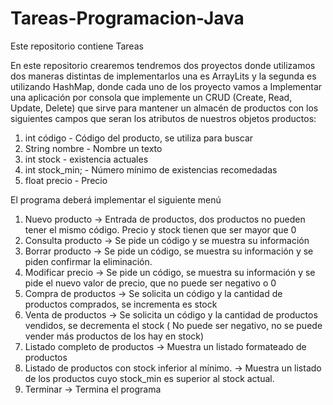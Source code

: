 # Tareas-Programacion-Java
Este repositorio contiene Tareas

En este repositorio crearemos tendremos dos proyectos donde utilizamos dos maneras distintas de implementarlos una es ArrayLits y la segunda es utilizando HashMap, donde cada uno de los proyecto vamos a Implementar una aplicación por consola que implemente un CRUD (Create, Read, Update, Delete) que sirve para mantener un almacén de productos con los siguientes campos que seran los atributos de nuestros objetos productos:
  1. int código - Código del producto, se utiliza para buscar
  2. String nombre - Nombre un texto
  3. int stock - existencia actuales
  4. int stock_min; - Número mínimo de existencias recomedadas
  5. float precio - Precio

El programa deberá implementar el siguiente menú
  1. Nuevo producto → Entrada de productos, dos productos no pueden tener el mismo código. Precio y stock tienen que ser mayor que 0
  2. Consulta producto → Se pide un código y se muestra su información
  3. Borrar producto → Se pide un código, se muestra su información y se piden confirmar la eliminación.
  4. Modificar precio → Se pide un código, se muestra su información y se pide el nuevo valor de precio, que no puede ser negativo o 0
  5. Compra de productos → Se solicita un código y la cantidad de productos comprados, se  incrementa es stock
  6. Venta de productos →  Se solicita un código y la cantidad de productos vendidos,  se decrementa el stock ( No puede ser negativo, no se puede vender más productos de los hay en stock)
  7. Listado completo de productos → Muestra un listado formateado de productos
  8. Listado de productos con stock inferior al mínimo. → Muestra un listado de los productos cuyo stock_min es superior al stock actual.
  9. Terminar → Termina el programa
